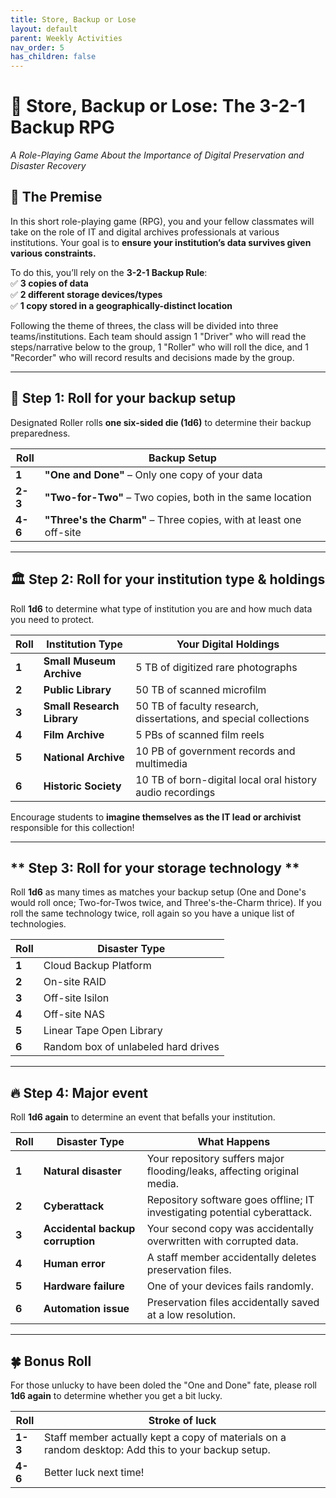 ```yaml
---
title: Store, Backup or Lose
layout: default
parent: Weekly Activities
nav_order: 5
has_children: false
---
```


# **📂 Store, Backup or Lose: The 3-2-1 Backup RPG**
*A Role-Playing Game About the Importance of Digital Preservation and Disaster Recovery*

## **📜 The Premise**
In this short role-playing game (RPG), you and your fellow classmates will take on the role of IT and digital archives professionals at various institutions. Your goal is to **ensure your institution’s data survives given various constraints.**

To do this, you’ll rely on the **3-2-1 Backup Rule**:  
✅ **3 copies of data**  
✅ **2 different storage devices/types**  
✅ **1 copy stored in a geographically-distinct location**

Following the theme of threes, the class will be divided into three teams/institutions. Each team should assign 1 "Driver" who will read the steps/narrative below to the group, 1 "Roller" who will roll the dice, and 1 "Recorder" who will record results and decisions made by the group.

---

## **🎲 Step 1: Roll for your backup setup**
Designated Roller rolls **one six-sided die (1d6)** to determine their backup preparedness.

| **Roll** | **Backup Setup** |
|---------|----------------|
| **1** | **"One and Done"** – Only one copy of your data |
| **2-3** | **"Two-for-Two"** – Two copies, both in the same location |
| **4-6** | **"Three's the Charm"** – Three copies, with at least one off-site |

---

## **🏛 Step 2: Roll for your institution type & holdings**
Roll **1d6** to determine what type of institution you are and how much data you need to protect.

| **Roll** | **Institution Type** | **Your Digital Holdings** |
|---------|---------------------|---------------------------|
| **1** | **Small Museum Archive** | 5 TB of digitized rare photographs |
| **2** | **Public Library** | 50 TB of scanned microfilm |
| **3** | **Small Research Library** | 50 TB of faculty research, dissertations, and special collections |
| **4** | **Film Archive** | 5 PBs of scanned film reels |
| **5** | **National Archive** | 10 PB of government records and multimedia |
| **6** | **Historic Society** | 10 TB of born-digital local oral history audio recordings |

Encourage students to **imagine themselves as the IT lead or archivist** responsible for this collection!

---

## ** Step 3: Roll for your storage technology **

Roll **1d6** as many times as matches your backup setup (One and Done's would roll once; Two-for-Twos twice, and Three's-the-Charm thrice). If you roll the same technology twice, roll again so you have a unique list of technologies.

| **Roll** | **Disaster Type**     |
|----------|-----------------------|
| **1**    | Cloud Backup Platform |
| **2**    | On-site RAID          |
| **3**    | Off-site Isilon       |
| **4**    | Off-site NAS          |
| **5**    | Linear Tape Open Library |
| **6**    | Random box of unlabeled hard drives |

---

## **🔥 Step 4: Major event**
Roll **1d6 again** to determine an event that befalls your institution.

| **Roll** | **Disaster Type** | **What Happens** |
|---------|-----------------|------------------|
| **1** | **Natural disaster** | Your repository suffers major flooding/leaks, affecting original media. |
| **2** | **Cyberattack** | Repository software goes offline; IT investigating potential cyberattack. |
| **3** | **Accidental backup corruption** | Your second copy was accidentally overwritten with corrupted data. |
| **4** | **Human error** | A staff member accidentally deletes preservation files. |
| **5** | **Hardware failure** | One of your devices fails randomly. |
| **6** | **Automation issue** | Preservation files accidentally saved at a low resolution. |

---

## **🍀 Bonus Roll**
For those unlucky to have been doled the "One and Done" fate, please roll **1d6 again** to determine whether you get a bit lucky.

| **Roll** | **Stroke of luck** |
|---------|-----------------|
| **1-3** | Staff member actually kept a copy of materials on a random desktop: Add this to your backup setup. | 
| **4-6** | Better luck next time! |
